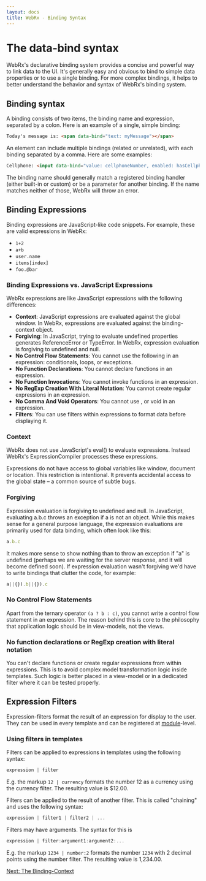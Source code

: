 ```yaml
---
layout: docs
title: WebRx - Binding Syntax
---
```

# The data-bind syntax

WebRx's declarative binding system provides a concise and powerful way to link data to the UI. It's generally easy and obvious to bind to simple data properties or to use a single binding. For more complex bindings, it helps to better understand the behavior and syntax of WebRx's binding system.

## Binding syntax

A binding consists of two items, the binding name and expression, separated by a colon. Here is an example of a single, simple binding:

```html
Today's message is: <span data-bind="text: myMessage"></span>
```

An element can include multiple bindings (related or unrelated), with each binding separated by a comma. Here are some examples:
 
```html
Cellphone: <input data-bind="value: cellphoneNumber, enabled: hasCellphone" />
```

The binding name should generally match a registered binding handler (either built-in or custom) or be a parameter for another binding. If the name matches neither of those, WebRx will throw an error.

## <a id="topic-binding-expressions"></a>Binding Expressions

Binding expressions are JavaScript-like code snippets. For example, these are valid expressions in WebRx:

- <code>1+2</code>
- <code>a+b</code>
- <code>user.name</code>
- <code>items[index]</code>
- <code>foo.@bar</code>

### Binding Expressions vs. JavaScript Expressions

WebRx expressions are like JavaScript expressions with the following differences:

- **Context**: JavaScript expressions are evaluated against the global window. In WebRx, expressions are evaluated against the binding-context object.
- **Forgiving**: In JavaScript, trying to evaluate undefined properties generates ReferenceError or TypeError. In WebRx, expression evaluation is forgiving to undefined and null.
- **No Control Flow Statements**: You cannot use the following in an expression: conditionals, loops, or exceptions.
- **No Function Declarations**: You cannot declare functions in an expression.
- **No Function Invocations**: You cannot invoke functions in an expression.
- **No RegExp Creation With Literal Notation**: You cannot create regular expressions in an expression.
- **No Comma And Void Operators**: You cannot use , or void in an expression.
- **Filters**: You can use filters within expressions to format data before displaying it.

### Context

WebRx does not use JavaScript's eval() to evaluate expressions. Instead WebRx's ExpressionCompiler processes these expressions.

Expressions do not have access to global variables like window, document or location. This restriction is intentional. It prevents accidental access to the global state – a common source of subtle bugs.

### Forgiving

Expression evaluation is forgiving to undefined and null. In JavaScript, evaluating a.b.c throws an exception if a is not an object. While this makes sense for a general purpose language, the expression evaluations are primarily used for data binding, which often look like this:

```javascript
a.b.c
```

It makes more sense to show nothing than to throw an exception if "a" is undefined (perhaps we are waiting for the server response, and it will become defined soon). If expression evaluation wasn't forgiving we'd have to write bindings that clutter the code, for example:

```javascript
a||{}).b||{}).c
```

### No Control Flow Statements

Apart from the ternary operator <code>(a ? b : c)</code>, you cannot write a control flow statement in an expression. 
The reason behind this is core to the philosophy that application logic should be in view-models, not the views. 

### No function declarations or RegExp creation with literal notation

You can't declare functions or create regular expressions from within expressions. This is to avoid complex model 
transformation logic inside templates. Such logic is better placed in a view-model or in a dedicated filter where it can be tested properly. 

## <a id="topic-expression-filters"></a>Expression Filters

Expression-filters format the result of an expression for display to the user. They can be used in every template 
and can be registered at [module](/docs/module-overview.html#start)-level.

### Using filters in templates

Filters can be applied to expressions in templates using the following syntax:

```javascript
expression | filter
```

E.g. the markup <code>12 | currency</code> formats the number 12 as a currency using the currency filter. The resulting value is $12.00.

Filters can be applied to the result of another filter. This is called "chaining" and uses the following syntax:

```javascript
expression | filter1 | filter2 | ...
```

Filters may have arguments. The syntax for this is

```javascript
expression | filter:argument1:argument2:...
```

E.g. the markup <code>1234 | number:2</code> formats the number <code>1234</code> with 2 decimal points using the number filter. The resulting value is 1,234.00.

<!-- ### Built-in filters

- <code>currency</code>: Formats a number as a currency (ie $1,234.56). When no currency symbol is provided, default symbol for current locale is used.
-->

<a class="next-topic" href="/docs/binding-context.html#start">Next: The Binding-Context</a>